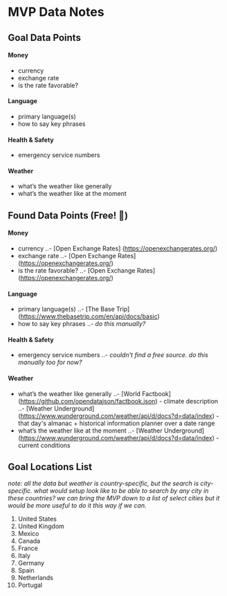 # MVP Data Notes

## Goal Data Points

#### Money
- currency
- exchange rate
- is the rate favorable?
#### Language
- primary language(s)
- how to say key phrases
#### Health & Safety
- emergency service numbers
#### Weather
- what’s the weather like generally
- what’s the weather like at the moment

## Found Data Points (Free! :money_with_wings:)

#### Money
- currency
..- [Open Exchange Rates] (https://openexchangerates.org/)
- exchange rate
..- [Open Exchange Rates] (https://openexchangerates.org/)
- is the rate favorable?
..- [Open Exchange Rates] (https://openexchangerates.org/)
#### Language
- primary language(s)
..- [The Base Trip] (https://www.thebasetrip.com/en/api/docs/basic)
- how to say key phrases
..- *do this manually?*
#### Health & Safety
- emergency service numbers
..- *couldn't find a free source. do this manually too for now?*
#### Weather
- what’s the weather like generally
..- [World Factbook] (https://github.com/opendatajson/factbook.json) - climate description
..- [Weather Underground] (https://www.wunderground.com/weather/api/d/docs?d=data/index) - that day's almanac + historical information planner over a date range
- what’s the weather like at the moment
..- [Weather Underground] (https://www.wunderground.com/weather/api/d/docs?d=data/index) - current conditions

## Goal Locations List

*note: all the data but weather is country-specific, but the search is city-specific. what would setup look like to be able to search by any city in these countries? we can bring the MVP down to a list of select cities but it would be more useful to do it this way if we can.*

1. United States
2. United Kingdom
3. Mexico
4. Canada
5. France
6. Italy
7. Germany
8. Spain
9. Netherlands
10. Portugal